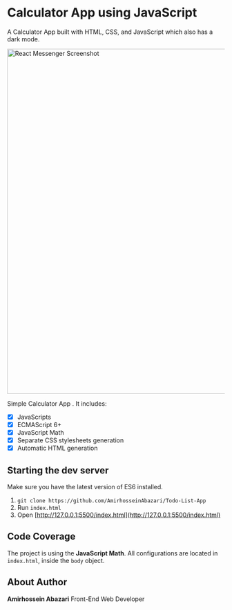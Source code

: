 # Calculator App using JavaScript

A Calculator App built with HTML, CSS, and JavaScript which also has a dark mode.


<img width="800" alt="React Messenger Screenshot" src="https://media.discordapp.net/attachments/762383336994766938/907416884440354836/Screenshot_167.png?width=1375&height=779"/>

Simple Calculator App . It includes: 


- [x] JavaScripts
- [x] ECMAScript 6+
- [x] JavaScript Math
- [x] Separate CSS stylesheets generation
- [x] Automatic HTML generation

## Starting the dev server

Make sure you have the latest version of ES6 installed.

1. `git clone https://github.com/AmirhosseinAbazari/Todo-List-App`
2. Run `index.html`
3. Open [http://127.0.0.1:5500/index.html](http://127.0.0.1:5500/index.html)


## Code Coverage

The project is using the <strong>JavaScript Math</strong>. All configurations are located in `index.html`, inside the `body` object.


## About Author

<strong>Amirhossein Abazari</strong> Front-End Web Developer
